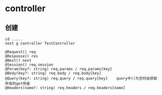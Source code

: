 # controller

## 创建

    cd .....
    nest g controller TestController

    @Request() req
    @Response() res
    @Next() next
    @Session() req.session
    @Param(key?: string) req.params / req.params[key]
    @Body(key?: string) req.body / req.body[key]
    @Query(key?: string) req.query / req.query[key]    query中()为空时会获取所有的get传值
    @Headers(name?: string) req.headers / req.headers[name] 
